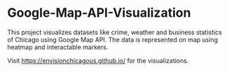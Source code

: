# Google-Map-API-Visualization
This project visualizes datasets like crime, weather and business statistics of Chicago using Google Map API. The data is represented on map using heatmap and interactable markers.

Visit https://envisionchicagous.github.io/ for the visualizations.
